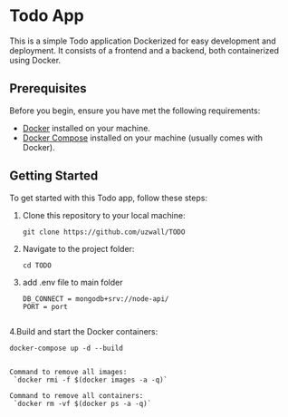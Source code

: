#  Todo App

This is a simple Todo application Dockerized for easy development and deployment. It consists of a frontend and a backend, both containerized using Docker.

## Prerequisites

Before you begin, ensure you have met the following requirements:

- [Docker](https://www.docker.com/get-started) installed on your machine.
- [Docker Compose](https://docs.docker.com/compose/install/) installed on your machine (usually comes with Docker).

## Getting Started

To get started with this Todo app, follow these steps:

1. Clone this repository to your local machine:

   ```shell
   git clone https://github.com/uzwall/TODO

2. Navigate to the project folder:
   
    ```shell
   cd TODO
    
3. add .env file to main folder
   ```shell
   DB_CONNECT = mongodb+srv://node-api/
   PORT = port
   

4.Build and start the Docker containers:

  ```shell
  docker-compose up -d --build


  Command to remove all images:  
   `docker rmi -f $(docker images -a -q)`
   
  Command to remove all containers:  
   `docker rm -vf $(docker ps -a -q)`


